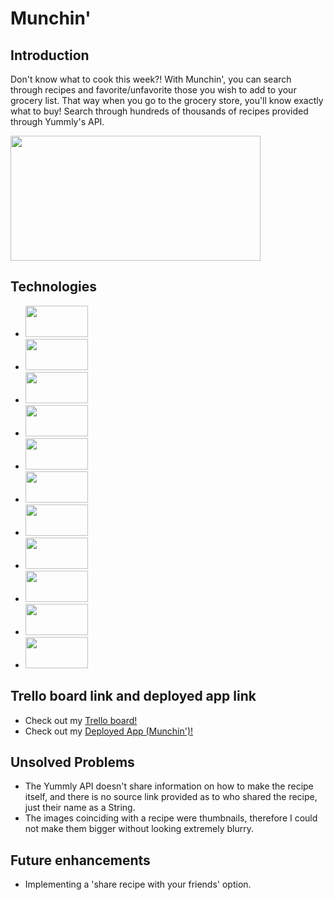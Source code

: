 # Munchin'

## Introduction
Don't know what to cook this week?! With Munchin', you can search through recipes and favorite/unfavorite those you wish to add to your grocery list. That way when you go to the grocery store, you'll know exactly what to buy! Search through hundreds of thousands of recipes provided through Yummly's API.

<img src="https://i.imgur.com/Lk8YgYp.png" width="400" height="200">


## Technologies
* <img src="https://s3-us-west-2.amazonaws.com/cdn.selvinortiz.com/blog/vs-code.jpg?mtime=20170313000515" width="100" height="50">

* <img src="https://js.devexpress.com/Content/Images/features/html5-css-javascript-logos.png" width="100" height="50">

* <img src="https://i.imgur.com/oO0hfsV.png" width="100" height="50">

* <img src="https://i.imgur.com/c8OsP8x.png" width="100" height="50">

* <img src="https://raw.githubusercontent.com/MakeSchool-Tutorials/Node-Rotten-Potatoes/9b2a283d20a594a4fc3ad48c7d81e263e818b7e2//cover.jpg" width="100" height="50">

* <img src="https://i.imgur.com/nm3L6hZ.png" width="100" height="50">

* <img src="https://git-scm.com/images/logos/downloads/Git-Logo-2Color.png" width="100" height="50">

* <img src="https://i.pinimg.com/originals/3c/d5/67/3cd5679f54dc60811383649f9f6ea37d.png" width="100" height="50">

* <img src="https://camo.githubusercontent.com/7c9b27101ba491969d016f2f2427c3e066f7bd0b/68747470733a2f2f63646e2e7261776769742e636f6d2f6f64622f6f6666696369616c2d626173682d6c6f676f2f6d61737465722f6173736574732f4c6f676f732f4964656e746974792f504e472f424153485f6c6f676f2d7472616e73706172656e742d62672d636f6c6f722e706e67" width="100" height="50">

* <img src="https://iterato.rs/img/icons/heroku-partner-developer-logo.jpg" width="100" height="50">

* <img src="https://about.yummly.com/wp-content/uploads/2013/04/yummly_logo_huge_transparent.png?x82247" width="100" height="50">


## Trello board link and deployed app link
* Check out my [Trello board!](https://trello.com/b/OQuOHECd/munch)
* Check out my [Deployed App (Munchin')!](http://munchin.herokuapp.com/)


## Unsolved Problems
* The Yummly API doesn't share information on how to make the recipe itself, and there is no source link provided as to who shared the recipe, just their name as a String.
* The images coinciding with a recipe were thumbnails, therefore I could not make them bigger without looking extremely blurry.


## Future enhancements
* Implementing a 'share recipe with your friends' option.